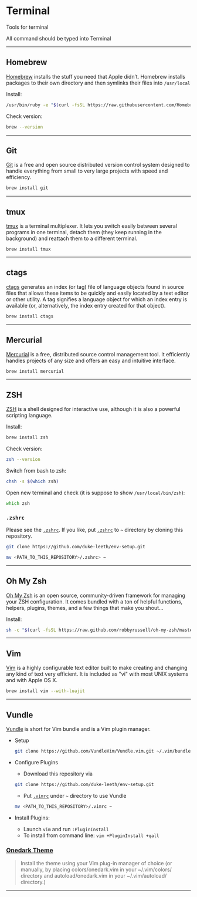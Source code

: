 # Terminal

Tools for terminal

All command should be typed into Terminal

---

## Homebrew

[Homebrew](https://brew.sh/) installs the stuff you need that Apple didn’t. Homebrew installs packages to their own directory and then symlinks their files into `/usr/local`

Install:

```bash
/usr/bin/ruby -e "$(curl -fsSL https://raw.githubusercontent.com/Homebrew/install/master/install)"
```

Check version:

```bash
brew --version
```

---

## Git

[Git](https://git-scm.com/) is a free and open source distributed version control system designed to handle everything from small to very large projects with speed and efficiency.

```bash
brew install git
```

---

## tmux

[tmux](https://github.com/tmux/tmux/wiki) is a terminal multiplexer. It lets you switch easily between several programs in one terminal, detach them (they keep running in the background) and reattach them to a different terminal.

```
brew install tmux
```

---

## ctags

[ctags](http://ctags.sourceforge.net/) generates an index (or tag) file of language objects found in source files that allows these items to be quickly and easily located by a text editor or other utility. A tag signifies a language object for which an index entry is available (or, alternatively, the index entry created for that object).

```bash
brew install ctags
```

---

## Mercurial

[Mercurial](https://www.mercurial-scm.org/) is a free, distributed source control management tool. It efficiently handles projects of any size and offers an easy and intuitive interface.

```bash
brew install mercurial
```

---

## ZSH

[ZSH](http://www.zsh.org/) is a shell designed for interactive use, although it is also a powerful scripting language.

Install:

```bash
brew install zsh
```

Check version:

```bash
zsh --version
```

Switch from bash to zsh:

```bash
chsh -s $(which zsh)
```

Open new terminal and check (it is suppose to show `/usr/local/bin/zsh`):

```zsh
which zsh
```

### `.zshrc`

Please see the [`.zshrc`](https://github.com/duke-leeth/env-setup/blob/master/.zshrc).
If you like, put [`.zshrc`](https://github.com/duke-leeth/env-setup/blob/master/.zshrc) to `~` directory by cloning this repository.


```bash
git clone https://github.com/duke-leeth/env-setup.git

mv <PATH_TO_THIS_REPOSITORY>/.zshrc> ~
```

---

## Oh My Zsh

[Oh My Zsh](http://ohmyz.sh/) is an open source, community-driven framework for managing your ZSH configuration. It comes bundled with a ton of helpful functions, helpers, plugins, themes, and a few things that make you shout...

Install:

```zsh
sh -c "$(curl -fsSL https://raw.github.com/robbyrussell/oh-my-zsh/master/tools/install.sh)"
```

---

## Vim

[Vim](http://www.vim.org/) is a highly configurable text editor built to make creating and changing any kind of text very efficient. It is included as "vi" with most UNIX systems and with Apple OS X.

```bash
brew install vim --with-luajit
```

---

## Vundle

[Vundle](https://github.com/VundleVim/Vundle.vim) is short for Vim bundle and is a Vim plugin manager.
* Setup

  ```bash
  git clone https://github.com/VundleVim/Vundle.vim.git ~/.vim/bundle/Vundle.vim
  ```

* Configure Plugins
  * Download this repository via

  ```bash
  git clone https://github.com/duke-leeth/env-setup.git
  ```

  * Put [`.vimrc`](https://github.com/duke-leeth/env-setup/blob/master/.vimrc) under `~` directory to use Vundle

  ```bash
  mv <PATH_TO_THIS_REPOSITORY>/.vimrc ~
  ```

* Install Plugins:
  * Launch `vim` and run `:PluginInstall`
  * To install from command line: `vim +PluginInstall +qall`

### [Onedark Theme](https://github.com/joshdick/onedark.vim)

  > Install the theme using your Vim plug-in manager of choice (or manually, by placing colors/onedark.vim in your ~/.vim/colors/ directory and autoload/onedark.vim in your ~/.vim/autoload/ directory.)

---
